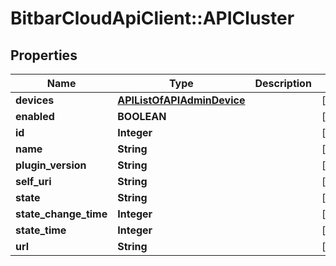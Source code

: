# BitbarCloudApiClient::APICluster

## Properties
Name | Type | Description | Notes
------------ | ------------- | ------------- | -------------
**devices** | [**APIListOfAPIAdminDevice**](APIListOfAPIAdminDevice.md) |  | [optional] 
**enabled** | **BOOLEAN** |  | [optional] 
**id** | **Integer** |  | [optional] 
**name** | **String** |  | [optional] 
**plugin_version** | **String** |  | [optional] 
**self_uri** | **String** |  | [optional] 
**state** | **String** |  | [optional] 
**state_change_time** | **Integer** |  | [optional] 
**state_time** | **Integer** |  | [optional] 
**url** | **String** |  | [optional] 


